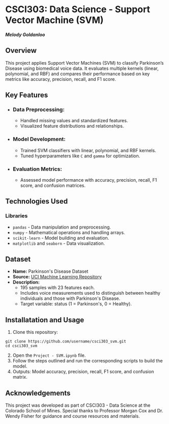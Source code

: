# CSCI303: Data Science - Support Vector Machine (SVM)

#### *Melody Goldanloo*

## Overview
This project applies Support Vector Machines (SVM) to classify Parkinson’s Disease using biomedical voice data. It evaluates multiple kernels (linear, polynomial, and RBF) and compares their performance based on key metrics like accuracy, precision, recall, and F1 score.

## Key Features
- ### Data Preprocessing:
    - Handled missing values and standardized features.
    - Visualized feature distributions and relationships.
- ### Model Development:
    - Trained SVM classifiers with linear, polynomial, and RBF kernels.
    - Tuned hyperparameters like `C` and `gamma` for optimization.
- ### Evaluation Metrics:
    - Assessed model performance with accuracy, precision, recall, F1 score, and confusion matrices.

## Technologies Used
### Libraries
- `pandas` - Data manipulation and preprocessing.
- `numpy` - Mathematical operations and handling arrays.
- `scikit-learn` - Model building and evaluation.
- `matplotlib` and `seaborn` - Data visualization.

## Dataset
- **Name:** Parkinson's Disease Dataset
- **Source:** [UCI Machine Learning Repository](https://archive.ics.uci.edu/ml/machine-learning-databases/parkinsons/parkinsons.data)
- **Description:**
    - 195 samples with 23 features each.
    - Includes voice measurements used to distinguish between healthy individuals and those with Parkinson's Disease.
    - Target variable: status (1 = Parkinson's, 0 = Healthy).
 
## Installatation and Usage
1. Clone this repository:
  ```
  git clone https://github.com/username/csci303_svm.git
  cd csci303_svm
  ```
2. Open the `Project - SVM.ipynb` file.
3. Follow the steps outlined and run the corresponding scripts to build the model.
4. Outputs: Model accuracy, precision, recall, F1 score, and confusion matrix.

## Acknowledgements
This project was developed as part of CSCI303 - Data Science at the Colorado School of Mines. Special thanks to Professor Morgan Cox and Dr. Wendy Fisher for guidance and course resources and materials.
